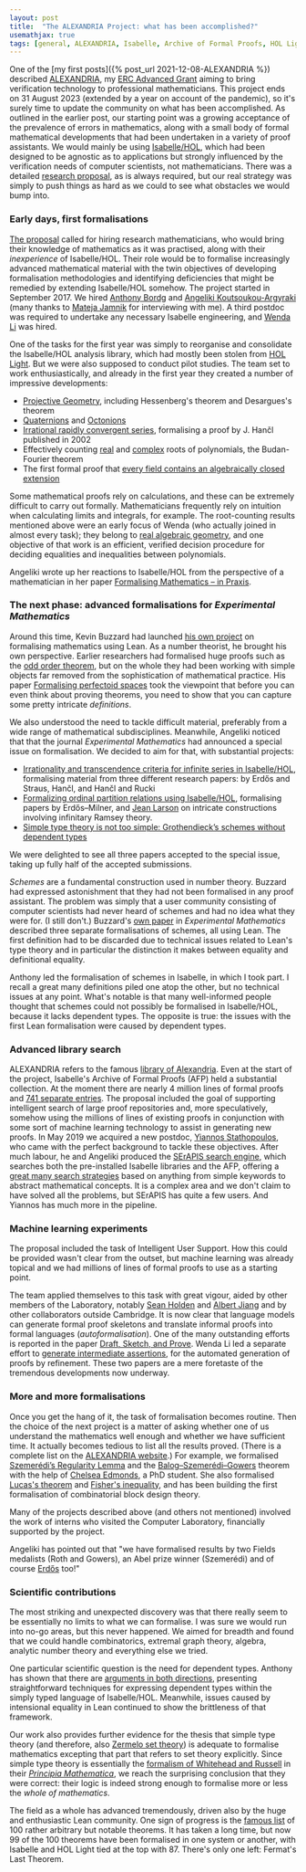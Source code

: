 ```yaml
---
layout: post
title:  "The ALEXANDRIA Project: what has been accomplished?"
usemathjax: true 
tags: [general, ALEXANDRIA, Isabelle, Archive of Formal Proofs, HOL Light]
---
```


One of the [my first posts]({% post_url 2021-12-08-ALEXANDRIA %})
described [ALEXANDRIA](https://www.cl.cam.ac.uk/~lp15/Grants/Alexandria/),
my [ERC Advanced Grant](https://cordis.europa.eu/project/id/742178) aiming to bring verification technology to professional mathematicians.
This project ends on 31 August 2023 (extended by a year on account of the pandemic),
so it's surely time to update the community on what has been accomplished.
As outlined in the earlier post, our starting point was a growing acceptance
of the prevalence of errors in mathematics, 
along with a small body of formal mathematical developments
that had been undertaken in a variety of proof assistants.
We would mainly be using [Isabelle/HOL](https://isabelle.in.tum.de), which had been
designed to be agnostic as to applications but strongly influenced
by the verification needs of computer scientists, not mathematicians.
There was a detailed [research proposal](https://www.cl.cam.ac.uk/%7Elp15/Grants/Alexandria/Part-B2.pdf), as is always required,
but our real strategy was simply to push things as hard as we could
to see what obstacles we would bump into.

### Early days, first formalisations

[The proposal](https://www.cl.cam.ac.uk/~lp15/Grants/Alexandria/Part-B2.pdf) 
called for hiring research mathematicians, who would bring
their knowledge of mathematics as it was practised,
along with their *inexperience* of Isabelle/HOL. Their role would be
to formalise increasingly advanced mathematical material with the twin objectives of
developing formalisation methodologies and identifying deficiencies that might be remedied
by extending Isabelle/HOL somehow. The project started in September 2017.
We hired [Anthony Bordg](https://sites.google.com/site/anthonybordg/) 
and [Angeliki Koutsoukou-Argyraki](https://www.cl.cam.ac.uk/~ak2110/) 
(many thanks to [Mateja Jamnik](https://www.cl.cam.ac.uk/~mj201/) for interviewing with me).
A third postdoc was required to undertake any necessary Isabelle engineering,
and [Wenda Li](https://www.cst.cam.ac.uk/people/wl302) was hired.

One of the tasks for the first year was simply to reorganise and consolidate
the Isabelle/HOL analysis library, which had mostly been stolen from [HOL Light](https://www.cl.cam.ac.uk/~jrh13/hol-light).
But we were also supposed to conduct pilot studies.
The team set to work enthusiastically, and already in the first year
they created a number of impressive developments:
* [Projective Geometry](https://www.isa-afp.org/entries/Projective_Geometry.html), including Hessenberg's theorem and Desargues's theorem
* [Quaternions](https://www.isa-afp.org/entries/Quaternions.html) and [Octonions](https://www.isa-afp.org/entries/Octonions.html)
* [Irrational rapidly convergent series](https://www.isa-afp.org/entries/Irrationality_J_Hancl.html), formalising a proof by J. Hančl published in 2002
* Effectively counting [real](https://www.isa-afp.org/entries/Budan_Fourier.html) and [complex](https://www.isa-afp.org/entries/Count_Complex_Roots.html) roots of polynomials, the Budan-Fourier theorem
* The first formal proof that [every field contains an algebraically closed extension](https://rdcu.be/cIK3W)

Some mathematical proofs rely on calculations, and these can be extremely difficult
to carry out formally. Mathematicians frequently rely on intuition
when calculating limits and integrals, for example.
The root-counting results mentioned above were an early focus of Wenda
(who actually joined in almost every task);
they belong to
[real algebraic geometry](https://en.wikipedia.org/wiki/Real_algebraic_geometry),
and one objective of that work is an efficient, verified decision procedure for deciding
equalities and inequalities between polynomials.

Angeliki wrote up her reactions to Isabelle/HOL from the perspective of a mathematician in her paper [Formalising Mathematics – in Praxis](https://link.springer.com/article/10.1365/s13291-020-00221-1).

### The next phase: advanced formalisations for *Experimental Mathematics*
 
Around this time, Kevin Buzzard had launched 
[his own project](https://xenaproject.wordpress.com) on formalising mathematics
using Lean. As a number theorist, he brought his own perspective.
Earlier researchers had formalised huge proofs such as the
[odd order theorem](https://hal.inria.fr/hal-00816699/document), 
but on the whole they had been working
with simple objects far removed from the sophistication of mathematical practice.
His paper [Formalising perfectoid spaces](https://arxiv.org/abs/1910.12320)
took the viewpoint that before you can even think about proving theorems,
you need to show that you can capture some pretty intricate *definitions*.

We also understood the need to tackle difficult material, preferably from a wide range
of mathematical subdisciplines. Meanwhile, Angeliki noticed that that the journal
*Experimental Mathematics* had announced a special issue on formalisation. We decided to aim for that, with substantial projects:
 
* [Irrationality and transcendence criteria for infinite series in Isabelle/HOL](https://doi.org/10.1080/10586458.2021.1980465), formalising material from three different research papers: by Erdős and Straus, Hančl, and Hančl and Rucki
* [Formalizing ordinal partition relations using Isabelle/HOL](https://doi.org/10.1080/10586458.2021.1980464), formalising papers by Erdős–Milner, and [Jean Larson](https://people.clas.ufl.edu/jal/) on intricate constructions involving infinitary Ramsey theory.
* [Simple type theory is not too simple: Grothendieck’s schemes without dependent types](https://doi.org/10.1080/10586458.2022.2062073)

We were delighted to see all three papers accepted to the special issue,
taking up fully half of the accepted submissions.

*Schemes* are a fundamental construction used in number theory.
Buzzard had expressed astonishment that they had not been formalised
in any proof assistant. The problem was simply that a user community 
consisting of computer scientists had never heard of schemes 
and had no idea what they were for. (I still don't.)
Buzzard's [own paper](https://doi.org/10.1080/10586458.2021.1983489) 
in *Experimental Mathematics* described three separate
formalisations of schemes, all using Lean. The first definition had to be discarded
due to technical issues related to Lean's type theory and in particular
the distinction it makes between equality and definitional equality.

Anthony led the formalisation of schemes in Isabelle, in which I took part.
I recall a great many definitions piled one atop the other,
but no technical issues at any point. What's notable is that many well-informed people thought
that schemes could not possibly be formalised in Isabelle/HOL, 
because it lacks dependent types.
The opposite is true: the issues with the first Lean formalisation
were caused by dependent types.

### Advanced library search

ALEXANDRIA refers to the famous 
[library of Alexandria](https://en.wikipedia.org/wiki/Library_of_Alexandria).
Even at the start of the project, Isabelle's Archive of Formal Proofs (AFP)
held a substantial collection. At the moment there are nearly 4 million lines of formal proofs
and [741 separate entries](https://www.isa-afp.org/statistics/).
The proposal included the goal of supporting intelligent search of large proof repositories
and, more speculatively, somehow using the millions of lines of existing proofs
in conjunction with some sort of machine learning technology to assist in generating
new proofs.
In May 2019 we acquired a new postdoc, [Yiannos Stathopoulos](https://www.cl.cam.ac.uk/~yas23/),
who came with the perfect background to tackle these objectives.
After much labour, he and Angeliki produced the 
[SErAPIS search engine](https://behemoth.cl.cam.ac.uk/search/), which searches
both the pre-installed Isabelle libraries and the AFP, 
offering a [great many search strategies](https://www.researchgate.net/publication/341655872_SErAPIS_A_Concept-Oriented_Search_Engine_for_the_Isabelle_Libraries_Based_on_Natural_Language) 
based on anything from simple keywords
to abstract mathematical concepts. It is a complex area and we don't claim to have solved
all the problems, but SErAPIS has quite a few users.
And Yiannos has much more in the pipeline.
 
### Machine learning experiments

The proposal included the task of Intelligent User Support.
How this could be provided wasn't clear from the outset,
but machine learning was already topical and we had millions of lines
of formal proofs to use as a starting point.

The team applied themselves to this task with great vigour,
aided by other members of the Laboratory, 
notably [Sean Holden](https://www.cl.cam.ac.uk/~sbh11/)
and [Albert Jiang](https://albertqjiang.github.io) and by other collaborators outside Cambridge. It is now clear that language models can generate formal proof skeletons
and translate informal proofs into formal languages (*autoformalisation*).
One of the many outstanding efforts is reported in the paper
[Draft, Sketch, and Prove](https://arxiv.org/abs/2210.12283).
Wenda Li led a separate effort to [generate intermediate assertions](https://openreview.net/forum?id=Pzj6fzU6wkj),
for the automated generation of proofs by refinement.
These two papers are a mere foretaste of the tremendous developments now underway.

### More and more formalisations

Once you get the hang of it, the task of formalisation becomes routine.
Then the choice of the next project is a matter of asking whether one of us
understand the mathematics well enough and whether we have sufficient time.
It actually becomes tedious to list all the results proved.
(There is a complete list on the [ALEXANDRIA website](https://www.cl.cam.ac.uk/~lp15/Grants/Alexandria/).)
For example, we formalised [Szemerédi’s Regularity Lemma](https://doi.org/10.1007/s10817-022-09650-2) 
and the [Balog–Szemerédi–Gowers](https://doi.org/10.1145/3573105.3575680) theorem
with the help of [Chelsea Edmonds](https://www.cst.cam.ac.uk/people/cle47), a PhD student.
She also formalised [Lucas's theorem](https://files.sketis.net/Isabelle_Workshop_2020/Isabelle_2020_paper_10.pdf) 
and [Fisher's inequality](https://doi.org/10.4230/LIPIcs.ITP.2022.11),
and has been building the first formalisation
of combinatorial block design theory. 

Many of the projects described above (and others not mentioned) involved
the work of interns who visited the Computer Laboratory, financially supported by the project.

Angeliki has pointed out that "we have formalised results by two Fields medalists 
(Roth and Gowers), an Abel prize winner (Szemerédi) 
and of course [Erdős](https://doi.org/10.1016/j.apal.2023.103246) too!"

### Scientific contributions

The most striking and unexpected discovery was that there really seem to be
essentially no limits to what we can formalise.
I was sure we would run into no-go areas, but this never happened.
We aimed for breadth and found that we could handle combinatorics, extremal graph theory,
algebra, analytic number theory and everything else we tried.

One particular scientific question is the need for dependent types.
Anthony has shown that there are 
[arguments in both directions](https://doi.org/10.1145/3573105.3575679),
presenting straightforward techniques for expressing dependent types
within the simply typed language of Isabelle/HOL. 
Meanwhile, issues caused by intensional equality in Lean continued to show
the brittleness of that framework.

Our work also provides further evidence for the thesis that simple type theory
(and therefore, also [Zermelo set theory](https://en.wikipedia.org/wiki/Zermelo_set_theory)) is adequate to formalise mathematics
excepting that part that refers to set theory explicitly.
Since simple type theory is essentially the [formalism of
Whitehead and Russell](/papers/Russells-mathematical-logic.pdf) 
in their [*Principia Mathematica*](https://plato.stanford.edu/entries/principia-mathematica/),
we reach the surprising conclusion
that they were correct: their logic is indeed strong enough
to formalise more or less the *whole of mathematics*.

The field as a whole has advanced tremendously, driven also by the huge
and enthusiastic Lean community. One sign of progress is the
[famous list](https://www.cs.ru.nl/~freek/100/) of 100 rather arbitrary
but notable theorems. It has taken a long time, but now 99 of the 100 theorems
have been formalised in one system or another, with Isabelle and HOL Light
tied at the top with 87. There's only one left: Fermat's Last Theorem.
